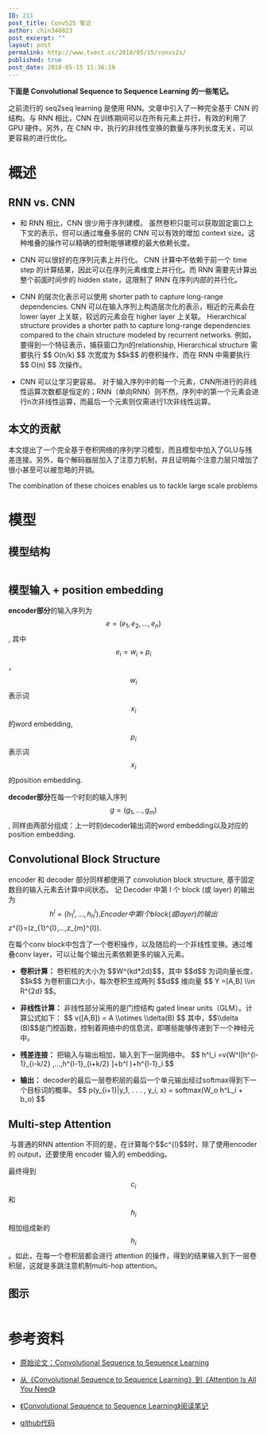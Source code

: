 ```yaml
---
ID: 211
post_title: ConvS2S 笔记
author: chin340823
post_excerpt: ""
layout: post
permalink: http://www.tvect.cc/2018/05/15/convs2s/
published: true
post_date: 2018-05-15 11:36:19
---
```

<strong>下面是 Convolutional Sequence to Sequence Learning 的一些笔记。</strong>

之前流行的 seq2seq learning 是使用 RNN。文章中引入了一种完全基于 CNN 的结构。与 RNN 相比，CNN 在训练期间可以在所有元素上并行，有效的利用了 GPU 硬件。另外，在 CNN 中，执行的非线性变换的数量与序列长度无关，可以更容易的进行优化。

<h1>概述</h1>

<h2>RNN vs. CNN</h2>

<ul>
<li>和 RNN 相比，CNN 很少用于序列建模。
虽然卷积只能可以获取固定窗口上下文的表示，但可以通过堆叠多层的 CNN 可以有效的增加 context size。这种堆叠的操作可以精确的控制能够建模的最大依赖长度。</p></li>
<li><p>CNN 可以很好的在序列元素上并行化。
CNN 计算中不依赖于前一个 time step 的计算结果，因此可以在序列元素维度上并行化。而 RNN 需要先计算出整个前面时间步的 hidden state，这限制了 RNN 在序列内部的并行化。</p></li>
<li><p>CNN 的层次化表示可以使用 shorter path to capture long-range dependencies.
CNN 可以在输入序列上构造层次化的表示，相近的元素会在 lower layer 上关联，较远的元素会在 higher layer 上关联。
Hierarchical structure provides a shorter path to capture long-range dependencies
compared to the chain structure modeled by recurrent networks.
例如，要得到一个特征表示，捕获窗口为n的relationship, Hierarchical structure 需要执行 $$ O(n/k) $$ 次宽度为 $$k$$ 的卷积操作，而在 RNN 中需要执行 $$ O(n) $$ 次操作。</p></li>
<li><p>CNN 可以让学习更容易。
对于输入序列中的每一个元素，CNN所进行的非线性运算次数都是恒定的；RNN（单向RNN）则不然，序列中的第一个元素会进行n次非线性运算，而最后一个元素则仅需进行1次非线性运算。</p></li>
</ul>

<h2>本文的贡献</h2>

<p>本文提出了一个完全基于卷积网络的序列学习模型，而且模型中加入了GLU与残差连接。另外，每个解码器层加入了注意力机制，并且证明每个注意力层只增加了很小甚至可以被忽略的开销。

The combination of these choices enables us to tackle large scale problems

<h1>模型</h1>

<h2>模型结构</h2>

<img src="http://www.tvect.cc/wp-content/uploads/2018/05/convs2s.png" alt="" />

<h2>模型输入 + position embedding</h2>

<strong>encoder部分</strong>的输入序列为 $$ e = (e_{1}, e_{2}, ... , e_{n}) $$, 其中 $$e_{i} = w_{i} + p_{i}$$，$$w_{i}$$ 表示词 $$x_{i}$$的word embedding, $$p_{i}$$ 表示词 $$x_{i}$$的position embedding.

<strong>decoder部分</strong>在每一个时刻的输入序列 $$g = (g_{1},...,g_{m}) $$, 同样由两部分组成：上一时刻decoder输出词的word embedding以及对应的position embedding.

<h2>Convolutional Block Structure</h2>

encoder 和 decoder 部分同样都使用了 convolution block structure, 基于固定数目的输入元素去计算中间状态。
记 Decoder 中第 l 个 block (或 layer) 的输出为 $$ h^{l} =  (h_{1}^{l},...,h_{n}^{l}). Encoder 中第 l 个 block (或 layer) 的输出 $$ z^{l}=(z_{1}^{l},...,z_{m}^{l}).

在每个conv block中包含了一个卷积操作，以及随后的一个非线性变换。通过堆叠conv layer，可以让每个输出元素依赖更多的输入元素。

<ul>
<li><strong>卷积计算：</strong>
卷积核的大小为 $$W^{kd*2d}$$，其中 $$d$$ 为词向量长度，$$k$$ 为卷积窗口大小，每次卷积生成两列 $$d$$ 维向量 $$ Y =[A,B] \\in R^{2d} $$。</p></li>
<li><p><strong>非线性计算：</strong>
非线性部分采用的是门控结构 gated linear units（GLM）。计算公式如下：
$$
v([A,B]) = A \\otimes \\delta(B)
$$
其中，$$\\delta (B)$$是门控函数，控制着网络中的信息流，即哪些能够传递到下一个神经元中。</p></li>
<li><p><strong>残差连接：</strong>
把输入与输出相加，输入到下一层网络中。
$$
h^l_i =v(W^l[h^{l-1}_{i-k/2} ,...,h^{l-1}_{i+k/2} ]+b^l )+h^{l-1}_i
$$</p></li>
<li><p><strong>输出：</strong>
decoder的最后一层卷积层的最后一个单元输出经过softmax得到下一个目标词的概率。
$$
p(y_{i+1}|y_1, . . . , y_i, x) = softmax(W_o h^L_i + b_o) 
$$</p></li>
</ul>

<h2>Multi-step Attention</h2>

<p><img src="http://www.tvect.cc/wp-content/uploads/2018/05/convs2s_att.png" alt="" />
与普通的RNN attention 不同的是，在计算每个$$c^{l}$$时，除了使用encoder 的 output，还要使用 encoder 输入的 embedding。

最终得到$$c_i$$和$$h_i$$相加组成新的$$h_i$$。如此，在每一个卷积层都会进行 attention 的操作，得到的结果输入到下一层卷积层，这就是多跳注意机制multi-hop attention。

<h2>图示</h2>

<img src="https://raw.githubusercontent.com/facebookresearch/fairseq/master/fairseq.gif" alt="" />

<h1>参考资料</h1>

<ul>
<li><p><a href="https://arxiv.org/abs/1705.03122">原始论文：Convolutional Sequence to Sequence Learning</a></p></li>
<li><p><a href="https://zhuanlan.zhihu.com/p/27464080">从《Convolutional Sequence to Sequence Learning》到《Attention Is All You Need》</a></p></li>
<li><p><a href="https://zhuanlan.zhihu.com/p/26918935">《Convolutional Sequence to Sequence Learning》阅读笔记</a></p></li>
<li><p><a href="https://github.com/facebookresearch/fairseq">github代码</a></p></li>
</ul>